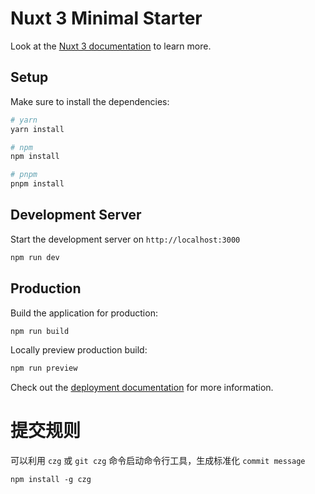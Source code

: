 <!--
 * @Author: fyfe0203 freeser@live.cn
 * @Date: 2023-07-20 16:57:43
 * @LastEditors: fyfe0203 freeser@live.cn
 * @LastEditTime: 2023-08-03 11:50:33
 * @Description:
 * @FilePath: /nuxt3-demo/README.md
-->

# Nuxt 3 Minimal Starter

Look at the [Nuxt 3 documentation](https://nuxt.com/docs/getting-started/introduction) to learn more.

## Setup

Make sure to install the dependencies:

```bash
# yarn
yarn install

# npm
npm install

# pnpm
pnpm install
```

## Development Server

Start the development server on `http://localhost:3000`

```bash
npm run dev
```

## Production

Build the application for production:

```bash
npm run build
```

Locally preview production build:

```bash
npm run preview
```

Check out the [deployment documentation](https://nuxt.com/docs/getting-started/deployment) for more information.

# 提交规则

可以利用 `czg` 或 `git czg` 命令启动命令行工具，生成标准化 `commit message`

`npm install -g czg`
